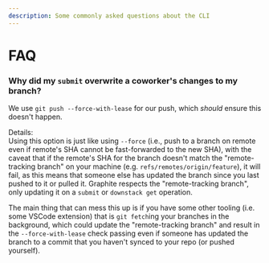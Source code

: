 ```yaml
---
description: Some commonly asked questions about the CLI
---
```


# FAQ

### Why did my `submit` overwrite a coworker's changes to my branch?

We use `git push --force-with-lease` for our push, which _should_ ensure this doesn't happen.

Details:\
Using this option is just like using `--force` (i.e., push to a branch on remote even if remote's SHA cannot be fast-forwarded to the new SHA), with the caveat that if the remote's SHA for the branch doesn't match the "remote-tracking branch" on your machine (e.g. `refs/remotes/origin/feature`), it will fail, as this means that someone else has updated the branch since you last pushed to it or pulled it.  Graphite respects the "remote-tracking branch", only updating it on a `submit` or `downstack get` operation.

The main thing that can mess this up is if you have some other tooling (i.e. some VSCode extension) that is `git fetch`ing your branches in the background, which could update the "remote-tracking branch" and result in the `--force-with-lease` check passing even if someone has updated the branch to a commit that you haven't synced to your repo (or pushed yourself).
